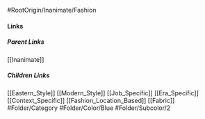 #RootOrigin/Inanimate/Fashion
#### Links
##### Parent Links
[[Inanimate]]
##### Children Links
[[Eastern_Style]]
[[Modern_Style]]
[[Job_Specific]]
[[Era_Specific]]
[[Context_Specific]]
[[Fashion_Location_Based]]
[[Fabric]]
#Folder/Category
#Folder/Color/Blue
#Folder/Subcolor/2

